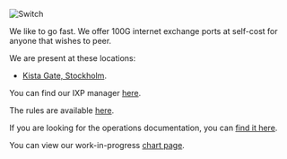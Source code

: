 ![Switch](https://user-images.githubusercontent.com/149442/127568538-558bc9fa-3180-4bbb-8637-c514df976ffe.png)

We like to go fast. We offer 100G internet exchange ports at self-cost for anyone that wishes to peer.

We are present at these locations:

 - [Kista Gate, Stockholm](https://www.peeringdb.com/fac/5544).

You can find our IXP manager [here](https://manager.sonix.network/).

The rules are available [here](rules.md).

If you are looking for the operations documentation, you can [find it here](ops.md).

You can view our work-in-progress [chart page](charts.html).
